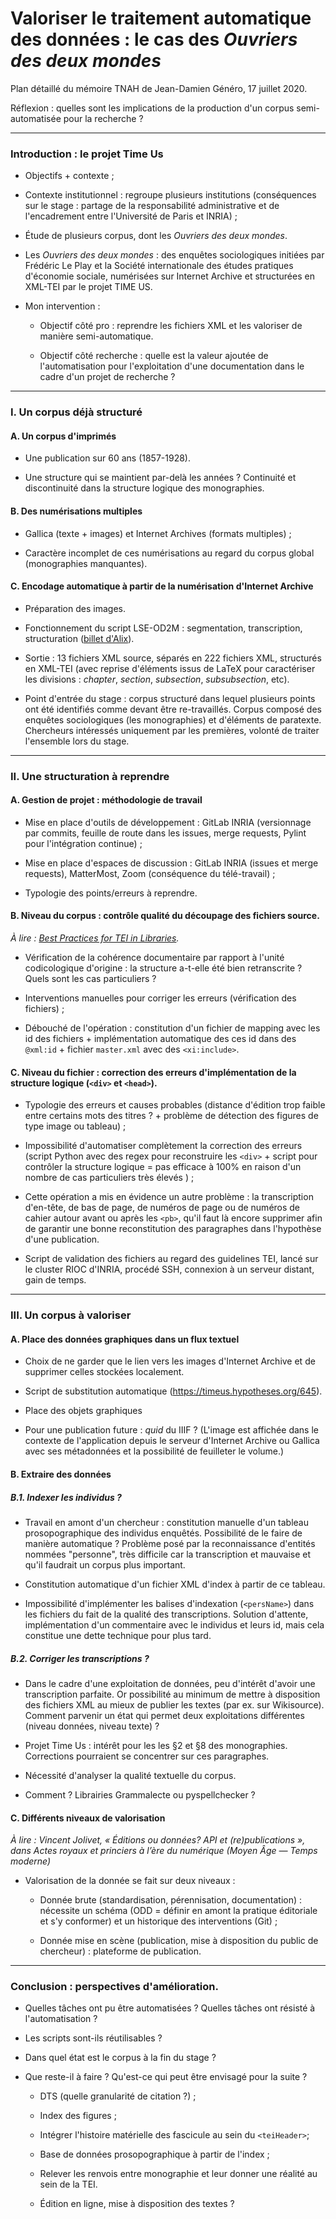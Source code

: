# Valoriser le traitement automatique des données : le cas des *Ouvriers des deux mondes*

Plan détaillé du mémoire TNAH de Jean-Damien Généro, 17 juillet 2020.

Réflexion : quelles sont les implications de la production d'un corpus semi-automatisée pour la recherche ?

---

### Introduction : le projet Time Us

- Objectifs + contexte ;

- Contexte institutionnel : regroupe plusieurs institutions (conséquences sur le stage : partage de la responsabilité administrative et de l'encadrement entre l'Université de Paris et INRIA) ;

- Étude de plusieurs corpus, dont les *Ouvriers des deux mondes*.

- Les *Ouvriers des deux mondes* : des enquêtes sociologiques initiées par Frédéric Le Play et la Société internationale des études pratiques d'économie sociale, numérisées sur Internet Archive et structurées en XML-TEI par le projet TIME US.

- Mon intervention : 

  - Objectif côté pro : reprendre les fichiers XML et les valoriser de manière semi-automatique.
  
  - Objectif côté recherche : quelle est la valeur ajoutée de l'automatisation pour l'exploitation d'une documentation dans le cadre d'un projet de recherche ? 
  
---

### I. Un corpus déjà structuré

#### A. Un corpus d'imprimés

  - Une publication sur 60 ans (1857-1928).
  
  - Une structure qui se maintient par-delà les années ? Continuité et discontinuité dans la structure logique des monographies.

#### B. Des numérisations multiples

  - Gallica (texte + images) et Internet Archives (formats multiples) ;
  
  - Caractère incomplet de ces numérisations au regard du corpus global (monographies manquantes).

#### C. Encodage automatique à partir de la numérisation d'Internet Archive

  - Préparation des images.

  - Fonctionnement du script LSE-OD2M : segmentation, transcription, structuration ([billet d'Alix](https://timeus.hypotheses.org/626)).
  
  - Sortie : 13 fichiers XML source, séparés en 222 fichiers XML, structurés en XML-TEI  (avec reprise d'éléments issus de LaTeX pour caractériser les divisions : *chapter*, *section*, *subsection*, *subsubsection*, etc).
  
  - Point d'entrée du stage : corpus structuré dans lequel plusieurs points ont été identifiés comme devant être re-travaillés. Corpus composé des enquêtes sociologiques (les monographies) et d'éléments de paratexte. Chercheurs intéressés uniquement par les premières, volonté de traiter l'ensemble lors du stage.

---
  
### II. Une structuration à reprendre

#### A. Gestion de projet : méthodologie de travail

  - Mise en place d'outils de développement : GitLab INRIA (versionnage par commits, feuille de route dans les issues, merge requests, Pylint pour l'intégration continue) ;
  
  - Mise en place d'espaces de discussion : GitLab INRIA (issues et merge requests), MatterMost, Zoom (conséquence du télé-travail) ;
  
  - Typologie des points/erreurs à reprendre.

#### B. Niveau du corpus : contrôle qualité du découpage des fichiers source.

*À lire : [Best Practices for TEI in Libraries](https://tei-c.org/extra/teiinlibraries/4.0.0/bptl-driver.html).*

  - Vérification de la cohérence documentaire par rapport à l'unité codicologique d'origine : la structure a-t-elle été bien retranscrite ? Quels sont les cas particuliers ? 

  - Interventions manuelles pour corriger les erreurs (vérification des fichiers) ;
  
  - Débouché de l'opération : constitution d'un fichier de mapping avec les id des fichiers + implémentation automatique des ces id dans des `@xml:id` + fichier `master.xml` avec des `<xi:include>`.

#### C. Niveau du fichier : correction des erreurs d'implémentation de la structure logique (`<div>` et `<head>`).

  - Typologie des erreurs et causes probables (distance d'édition trop faible entre certains mots des titres ? + problème de détection des figures de type image ou tableau) ;
  
  - Impossibilité d'automatiser complètement la correction des erreurs (script Python avec des regex pour reconstruire les `<div>` + script pour contrôler la structure logique = pas efficace à 100% en raison d'un nombre de cas particuliers très élevés ) ;
  
  - Cette opération a mis en évidence un autre problème : la transcription d'en-tête, de bas de page, de numéros de page ou de numéros de cahier autour avant ou après les `<pb>`, qu'il faut là encore supprimer afin de garantir une bonne reconstitution des paragraphes dans l'hypothèse d'une publication.
  
  - Script de validation des fichiers au regard des guidelines TEI, lancé sur le cluster RIOC d'INRIA, procédé SSH, connexion à un serveur distant, gain de temps.
  
---

### III. Un corpus à valoriser

#### A. Place des données graphiques dans un flux textuel

  - Choix de ne garder que le lien vers les images d'Internet Archive et de supprimer celles stockées localement.
  
  - Script de substitution automatique (https://timeus.hypotheses.org/645).

  - Place des objets graphiques
  
  - Pour une publication future : *quid* du IIIF ? (L'image est affichée dans le contexte de l'application depuis le serveur d'Internet Archive ou Gallica avec ses métadonnées et la possibilité de feuilleter le volume.)

#### B.  Extraire des données

##### B.1. Indexer les individus ?

  - Travail en amont d'un chercheur : constitution manuelle d'un tableau prosopographique des individus enquêtés. Possibilité de le faire de manière automatique ? Problème posé par la reconnaissance d'entités nommées "personne", très difficile car la transcription et mauvaise et qu'il faudrait un corpus plus important.

  - Constitution automatique d'un fichier XML d'index à partir de ce tableau.
  
  - Impossibilité d'implémenter les balises d'indexation (`<persName>`) dans les fichiers du fait de la qualité des transcriptions. Solution d'attente, implémentation d'un commentaire avec le individus et leurs id, mais cela constitue une dette technique pour plus tard.
  
##### B.2. Corriger les transcriptions ?

  - Dans le cadre d'une exploitation de données, peu d'intérêt d'avoir une transcription parfaite. Or possibilité au minimum de mettre à disposition des fichiers XML au mieux de publier les textes (par ex. sur Wikisource). Comment parvenir un état qui permet deux exploitations différentes (niveau données, niveau texte) ?
  
  - Projet Time Us : intérêt pour les les §2 et §8 des monographies. Corrections pourraient se concentrer sur ces paragraphes.
  
  - Nécessité d'analyser la qualité textuelle du corpus.
  
  - Comment ? Librairies Grammalecte ou pyspellchecker ?

#### C. Différents niveaux de valorisation

*À lire : Vincent  Jolivet, « Éditions ou données? API et (re)publications », dans Actes royaux et princiers à l’ère du numérique (Moyen Âge — Temps moderne)*

- Valorisation de la donnée se fait sur deux niveaux :

  - Donnée brute (standardisation, pérennisation, documentation) : nécessite un schéma (ODD = définir en amont la pratique éditoriale et s'y conformer) et un historique des interventions (Git) ;
  
  - Donnée mise en scène (publication, mise à disposition du public de chercheur) : plateforme de publication.

---

### Conclusion : perspectives d'amélioration.

  - Quelles tâches ont pu être automatisées ? Quelles tâches ont résisté à l'automatisation ?
  
  - Les scripts sont-ils réutilisables ?
  
  - Dans quel état est le corpus à la fin du stage ?
  
  - Que reste-il à faire ? Qu'est-ce qui peut être envisagé pour la suite ?

    - DTS (quelle granularité de citation ?) ;
  
    - Index des figures ;
  
    - Intégrer l'histoire matérielle des fascicule au sein du `<teiHeader>`;
  
    - Base de données prosopographique à partir de l'index ;
  
    - Relever les renvois entre monographie et leur donner une réalité au sein de la TEI.
  
    - Édition en ligne, mise à disposition des textes ?

